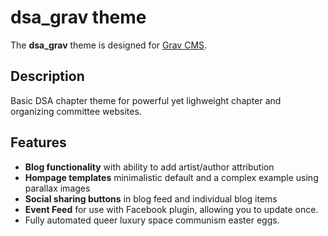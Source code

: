 # dsa_grav theme

The **dsa_grav** theme is designed for [Grav CMS](http://github.com/getgrav/grav).

## Description

Basic DSA chapter theme for powerful yet lighweight chapter and organizing committee websites.

## Features
* **Blog functionality** with ability to add artist/author attribution
* **Hompage templates** minimalistic default and a complex example using parallax images
* **Social sharing buttons** in blog feed and individual blog items
* **Event Feed** for use with Facebook plugin, allowing you to update once.
* Fully automated queer luxury space communism easter eggs.
